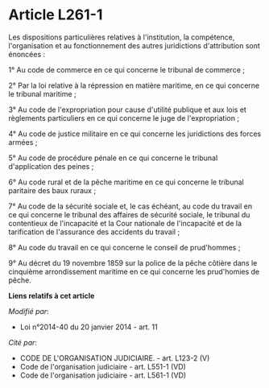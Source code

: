 # Article L261-1

Les dispositions particulières relatives à l'institution, la compétence, l'organisation et au fonctionnement des autres
juridictions d'attribution sont énoncées :

1° Au code de commerce en ce qui concerne le tribunal de commerce ;

2° Par la loi relative à la répression en matière maritime, en ce qui concerne le tribunal maritime ;

3° Au code de l'expropriation pour cause d'utilité publique et aux lois et règlements particuliers en ce qui concerne le juge
de l'expropriation ;

4° Au code de justice militaire en ce qui concerne les juridictions des forces armées ;

5° Au code de procédure pénale en ce qui concerne le tribunal d'application des peines ;

6° Au code rural et de la pêche maritime en ce qui concerne le tribunal paritaire des baux ruraux ;

7° Au code de la sécurité sociale et, le cas échéant, au code du travail en ce qui concerne le tribunal des affaires de
sécurité sociale, le tribunal du contentieux de l'incapacité et la Cour nationale de l'incapacité et de la tarification de
l'assurance des accidents du travail ;

8° Au code du travail en ce qui concerne le conseil de prud'hommes ;

9° Au décret du 19 novembre 1859 sur la police de la pêche côtière dans le cinquième arrondissement maritime en ce qui
concerne les prud'homies de pêche.

**Liens relatifs à cet article**

_Modifié par_:

  - Loi n°2014-40 du 20 janvier 2014 - art. 11

_Cité par_:

  - CODE DE L'ORGANISATION JUDICIAIRE. - art. L123-2 (V)
  - Code de l'organisation judiciaire - art. L551-1 (VD)
  - Code de l'organisation judiciaire - art. L561-1 (VD)
